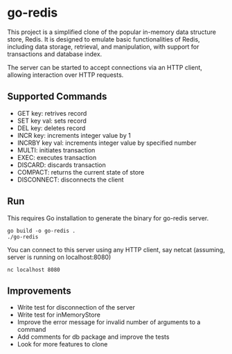 
# go-redis

This project is a simplified clone of the popular in-memory data structure store, Redis. It is designed to emulate basic functionalities of Redis, including data storage, retrieval, and manipulation, with support for transactions and database index.

The server can be started to accept connections via an HTTP client, allowing interaction over HTTP requests.

## Supported Commands
- GET key: retrives record
- SET key val: sets record
- DEL key: deletes record
- INCR key: increments integer value by 1
- INCRBY key val: increments integer value by specified number
- MULTI: initiates transaction
- EXEC: executes transaction
- DISCARD: discards transaction
- COMPACT: returns the current state of store
- DISCONNECT: disconnects the client

## Run 
This requires Go installation to generate the binary for go-redis server. 
```
go build -o go-redis .
./go-redis
```

You can connect to this server using any HTTP client, say netcat (assuming, server is running on localhost:8080)
```
nc localhost 8080
```

## Improvements
- Write test for disconnection of the server
- Write test for inMemoryStore
- Improve the error message for invalid number of arguments to a command
- Add comments for db package and improve the tests
- Look for more features to clone


